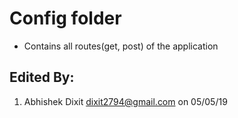 # Config folder
- Contains all routes(get, post) of the application

## Edited By:
1. Abhishek Dixit <dixit2794@gmail.com> on 05/05/19
